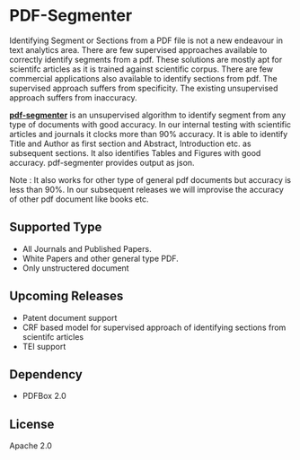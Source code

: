 # PDF-Segmenter

Identifying Segment or Sections from a PDF file is not a new endeavour in text analytics area. There are few supervised approaches available to correctly identify segments from a pdf. These solutions are mostly apt for scientifc articles as it is trained against scientific corpus. There are few commercial applications also available to identify sections from pdf. 
The supervised approach suffers from specificity. The existing unsupervised approach suffers from inaccuracy.

[**pdf-segmenter**](https://github.com/TekstoSense/pdf-segmenter) is an unsupervised algorithm to identify segment from any type of documents with good accuracy. In our internal testing with scientific articles and journals it clocks more than 90% accuracy. It is able to identify Title and Author as first section and Abstract, Introduction etc. as subsequent sections. It also identifies Tables and Figures with good accuracy. pdf-segmenter provides output as json.

Note : It also works for other type of general pdf documents but accuracy is less than 90%. In our subsequent releases we will improvise the accuracy of other pdf document like books etc.

## Supported Type

- All Journals and Published Papers.
- White Papers and other general type PDF.
- Only unstructered document

## Upcoming Releases

- Patent document support
- CRF based model for supervised approach of identifying sections from scientifc articles
- TEI support

## Dependency

- PDFBox 2.0

## License

Apache 2.0

